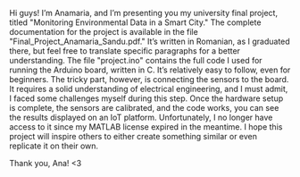 Hi guys! 
I’m Anamaria, and I’m presenting you my university final project, titled "Monitoring Environmental Data in a Smart City."
The complete documentation for the project is available in the file "Final_Project_Anamaria_Sandu.pdf." It’s written in Romanian, as I graduated there, but feel free to translate specific paragraphs for a better understanding.
The file "project.ino" contains the full code I used for running the Arduino board, written in C. It’s relatively easy to follow, even for beginners. The tricky part, however, is connecting the sensors to the board. 
It requires a solid understanding of electrical engineering, and I must admit, I faced some challenges myself during this step.
Once the hardware setup is complete, the sensors are calibrated, and the code works, you can see the results displayed on an IoT platform. Unfortunately, I no longer have access to it since my MATLAB license expired in the meantime.
I hope this project will inspire others to either create something similar or even replicate it on their own.

Thank you,
Ana! <3
